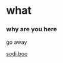 <!-- style /css/pico.min.css -->
<!-- style /error.css -->

<hgroup>

# what
### why are you here

</hgroup>

<div class="center">

go away

[sodi.boo](https://sodi.boo)

</div>
